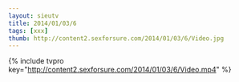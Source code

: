 ```yaml
--- 
layout: sieutv
title: 2014/01/03/6
tags: [xxx]
thumb: http://content2.sexforsure.com/2014/01/03/6/Video.jpg
---
```

{% include tvpro key="http://content2.sexforsure.com/2014/01/03/6/Video.mp4" %} 
